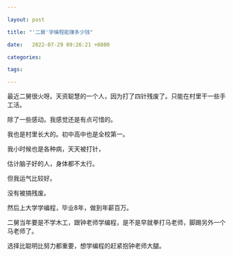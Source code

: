 ```yaml
---

layout: post

title: "'二舅'学编程能赚多少钱"

date:   2022-07-29 09:26:21 +0800

categories:

tags:

---
```


最近二舅很火呀。天资聪慧的一个人，因为打了四针残废了。只能在村里干一些手工活。

除了一些感动。我感觉还是有点可惜的。

我也是村里长大的。初中高中也是全校第一。

我小时候也是各种病，天天被打针，

估计脑子好的人，身体都不太行。

但我运气比较好。

没有被搞残废。

然后上大学学编程，毕业8年，做到年薪百万。

二舅当年要是不学木工，跟钟老师学编程，是不是早就拳打马老师，脚踢另外一个马老师了。

选择比聪明比努力都重要，想学编程的赶紧抱钟老师大腿。


